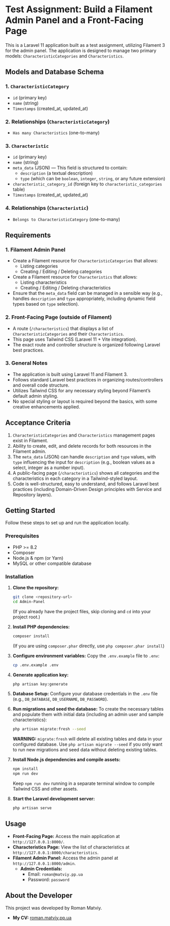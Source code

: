 # Test Assignment: Build a Filament Admin Panel and a Front-Facing Page

This is a Laravel 11 application built as a test assignment, utilizing Filament 3 for the admin panel. The application is designed to manage two primary models: `CharacteristicCategories` and `Characteristics`.

## Models and Database Schema

### 1. `CharacteristicCategory`

- `id` (primary key)
- `name` (string)
- `Timestamps` (created_at, updated_at)

### 2. Relationships (`CharacteristicCategory`)

- `Has many Characteristics` (one-to-many)

### 3. `Characteristic`

- `id` (primary key)
- `name` (string)
- `meta_data` (JSON) — This field is structured to contain:
  - `description` (a textual description)
  - `type` (which can be `boolean`, `integer`, `string`, or any future extension)
- `characteristic_category_id` (foreign key to `characteristic_categories` table)
- `Timestamps` (created_at, updated_at)

### 4. Relationships (`Characteristic`)

- `Belongs to CharacteristicCategory` (one-to-many)

## Requirements

### 1. Filament Admin Panel

- Create a Filament resource for `CharacteristicCategories` that allows:
  - Listing categories
  - Creating / Editing / Deleting categories
- Create a Filament resource for `Characteristics` that allows:
  - Listing characteristics
  - Creating / Editing / Deleting characteristics
- Ensure that the `meta_data` field can be managed in a sensible way (e.g., handles `description` and `type` appropriately, including dynamic field types based on `type` selection).

### 2. Front-Facing Page (outside of Filament)

- A route (`/characteristics`) that displays a list of `CharacteristicCategories` and their `Characteristics`.
- This page uses Tailwind CSS (Laravel 11 + Vite integration).
- The exact route and controller structure is organized following Laravel best practices.

### 3. General Notes

- The application is built using Laravel 11 and Filament 3.
- Follows standard Laravel best practices in organizing routes/controllers and overall code structure.
- Utilizes Tailwind CSS for any necessary styling beyond Filament’s default admin styling.
- No special styling or layout is required beyond the basics, with some creative enhancements applied.

## Acceptance Criteria

1. `CharacteristicCategories` and `Characteristics` management pages exist in Filament.
2. Ability to create, edit, and delete records for both resources in the Filament admin.
3. The `meta_data` (JSON) can handle `description` and `type` values, with `type` influencing the input for `description` (e.g., boolean values as a select, integer as a number input).
4. A public-facing page (`/characteristics`) shows all categories and the characteristics in each category in a Tailwind-styled layout.
5. Code is well-structured, easy to understand, and follows Laravel best practices (including Domain-Driven Design principles with Service and Repository layers).

## Getting Started

Follow these steps to set up and run the application locally.

### Prerequisites

- PHP >= 8.2
- Composer
- Node.js & npm (or Yarn)
- MySQL or other compatible database

### Installation

1. **Clone the repository:**

   ```bash
   git clone <repository-url>
   cd Admin-Panel
   ```

   (If you already have the project files, skip cloning and `cd` into your project root.)
2. **Install PHP dependencies:**

   ```bash
   composer install
   ```

   (If you are using `composer.phar` directly, use `php composer.phar install`)
3. **Configure environment variables:**
   Copy the `.env.example` file to `.env`:

   ```bash
   cp .env.example .env
   ```
4. **Generate application key:**

   ```bash
   php artisan key:generate
   ```
5. **Database Setup:**
   Configure your database credentials in the `.env` file (e.g., `DB_DATABASE`, `DB_USERNAME`, `DB_PASSWORD`).
6. **Run migrations and seed the database:**
   To create the necessary tables and populate them with initial data (including an admin user and sample characteristics):

   ```bash
   php artisan migrate:fresh --seed
   ```

   **WARNING:** `migrate:fresh` will delete all existing tables and data in your configured database. Use `php artisan migrate --seed` if you only want to run new migrations and seed data without deleting existing tables.
7. **Install Node.js dependencies and compile assets:**

   ```bash
   npm install
   npm run dev
   ```

   Keep `npm run dev` running in a separate terminal window to compile Tailwind CSS and other assets.
8. **Start the Laravel development server:**

   ```bash
   php artisan serve
   ```

## Usage

- **Front-Facing Page:** Access the main application at `http://127.0.0.1:8000/`.
- **Characteristics Page:** View the list of characteristics at `http://127.0.0.1:8000/characteristics`.
- **Filament Admin Panel:** Access the admin panel at `http://127.0.0.1:8000/admin`.
  - **Admin Credentials:**
    - Email: `roman@matviy.pp.ua`
    - Password: `password`

## About the Developer

This project was developed by Roman Matviy.

- **My CV:** [roman.matviy.pp.ua](https://roman.matviy.pp.ua)
